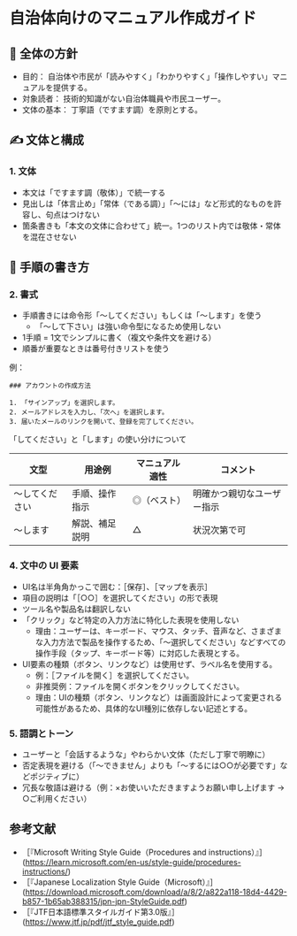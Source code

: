 # 自治体向けのマニュアル作成ガイド

## 📘 全体の方針
- 目的： 自治体や市民が「読みやすく」「わかりやすく」「操作しやすい」マニュアルを提供する。
- 対象読者： 技術的知識がない自治体職員や市民ユーザー。
- 文体の基本： 丁寧語（ですます調）を原則とする。

## ✍️ 文体と構成

### 1. 文体
- 本文は「ですます調（敬体）」で統一する
- 見出しは「体言止め」「常体（である調）」「〜には」など形式的なものを許容し、句点はつけない
- 箇条書きも「本文の文体に合わせて」統一。1つのリスト内では敬体・常体を混在させない

## 🧭 手順の書き方
### 2. 書式

- 手順書きには命令形「〜してください」もしくは「〜します」を使う
  - 「〜して下さい」は強い命令型になるため使用しない
- 1手順 = 1文でシンプルに書く（複文や条件文を避ける）
- 順番が重要なときは番号付きリストを使う

例：

```
### アカウントの作成方法

1. 「サインアップ」を選択します。
2. メールアドレスを入力し、「次へ」を選択します。
3. 届いたメールのリンクを開いて、登録を完了してください。
```

「してください」と「します」の使い分けについて

| 文型 | 用途例 | マニュアル適性 | コメント |
| - | - | - | - |
| 〜してください | 手順、操作指示 | ◎（ベスト） | 明確かつ親切なユーザー指示 |
| 〜します | 解説、補足説明 | △ | 状況次第で可 |

### 4. 文中の UI 要素
- UI名は半角角かっこで囲む：［保存］、［マップを表示］
- 項目の説明は「［○○］を選択してください」の形で表現
- ツール名や製品名は翻訳しない
- 「クリック」など特定の入力方法に特化した表現を使用しない
  - 理由：ユーザーは、キーボード、マウス、タッチ、音声など、さまざまな入力方法で製品を操作するため、「〜選択してください」などすべての操作手段（タップ、キーボード等）に対応した表現とする。
- UI要素の種類（ボタン、リンクなど）は使用せず、ラベル名を使用する。
  - 例：［ファイルを開く］を選択してください。
  - 非推奨例：ファイルを開くボタンをクリックしてください。
  - 理由：UIの種類（ボタン、リンクなど）は画面設計によって変更される可能性があるため、具体的なUI種別に依存しない記述とする。

### 5. 語調とトーン
- ユーザーと「会話するような」やわらかい文体（ただし丁寧で明瞭に）
- 否定表現を避ける（「〜できません」よりも「〜するには○○が必要です」などポジティブに）
- 冗長な敬語は避ける（例：×お使いいただきますようお願い申し上げます → ○ご利用ください）

## 参考文献
- ［『Microsoft Writing Style Guide（Procedures and instructions）』］(https://learn.microsoft.com/en-us/style-guide/procedures-instructions/)
- ［『Japanese Localization Style Guide（Microsoft）』］(https://download.microsoft.com/download/a/8/2/a822a118-18d4-4429-b857-1b65ab388315/jpn-jpn-StyleGuide.pdf)
- ［『JTF日本語標準スタイルガイド第3.0版』］(https://www.jtf.jp/pdf/jtf_style_guide.pdf)

